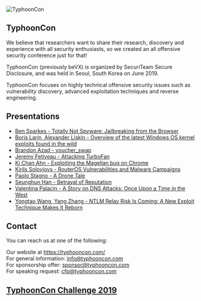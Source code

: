 ![TyphoonCon](https://typhooncon.com/wp-content/uploads/2018/12/typhooncon-logo-blue-200x50.png)

## TyphoonCon

We believe that researchers want to share their research, discovery and experience with all security enthusiasts, so we created an all offensive security conference just for that!

TyphoonCon (previously beVX) is organized by SecuriTeam Secure Disclosure, and was held in Seoul, South Korea on June 2019.

TyphoonCon focuses on highly technical offensive security issues such as vulnerability discovery, advanced exploitation techniques and reverse engineering.

## Presentations

- [Ben Sparkes - Totally Not Spyware: Jailbreaking from the Browser](https://github.com/ssd-secure-disclosure/typhooncon2019/raw/master/Ben%20Sparkes%20-%20Totally%20Not%20Spyware_%20Jailbreaking%20from%20the%20Browser.pdf)
- [Boris Larin, Alexander Liskin - Overview of the latest Windows OS kernel exploits found in the wild](https://github.com/ssd-secure-disclosure/typhooncon2019/raw/master/Boris%20Larin%20_%20Alexander%20Liskin%20-%20Overview%20of%20the%20latest%20Windows%20OS%20kernel%20exploits%20found%20in%20the%20wild_TyphoonCon.pdf)
- [Brandon Azad - voucher_swap](https://github.com/ssd-secure-disclosure/typhooncon2019/raw/master/Brandon%20Azad%20-%20voucher_swap.pdf)
- [Jeremy Fetiveau - Attacking TurboFan](https://github.com/ssd-secure-disclosure/typhooncon2019/raw/master/Jeremy%20Fetiveau%20-%20Attacking%20TurboFan.pdf)
- [Ki Chan Ahn - Exploiting the Magellan bug on Chrome](https://github.com/ssd-secure-disclosure/typhooncon2019/raw/master/Ki%20Chan%20Ahn%20-%20Exploiting%20the%20Magellan%20bug%20on%20Chrome%20(Updated)%20without%20speaker%20notes.pptx)
- [Kirils Solovjovs - RouterOS Vulnerabilities and Malware Campaigns](https://github.com/ssd-secure-disclosure/typhooncon2019/raw/master/Kirils%20Solovjovs%20-%20RouterOS%20vulnerabilities%20and%20malware%20campaigns.pdf)
- [Paolo Stagno - A Drone Tale](https://github.com/ssd-secure-disclosure/typhooncon2019/raw/master/Paolo%20Stagno%20-%20A%20Drone%20Tale.pdf)
- [Seunghun Han - Betrayal of Reputation](https://github.com/ssd-secure-disclosure/typhooncon2019/raw/master/Seunghun%20Han%20-%20Betrayal%20of%20Reputation.pdf)
- [Valentina Palacin - A Story on DNS Attacks: Once Upon a Time in the West](https://github.com/ssd-secure-disclosure/typhooncon2019/raw/master/Valentina%20Palacin%20-%20DNSAttacks-OnceUponATimeInTheWest.pptx)
- [Yongtao Wang, Yang Zhang - NTLM Relay Risk Is Coming: A New Exploit Technique Makes It Reborn](https://github.com/ssd-secure-disclosure/typhooncon2019/raw/master/Yongtao%20Wang%20%26%20Yang%20Zhang%20-%20NTLM%20Relay%20Risk%20Is%20Coming_%20A%20New%20Exploit%20Technique%20Makes%20It%20Reborn.pdf)

## Contact

You can reach us at one of the following:

Our website at https://typhooncon.com/  
For general information: info@typhooncon.com  
For sponsorship offer: sponsor@typhooncon.com  
For speaking request: cfp@typhooncon.com

## [TyphoonCon Challenge 2019](TyphoonCon%20Challenge%202019)
